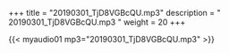 +++
title = "20190301_TjD8VGBcQU.mp3"
description = " 20190301_TjD8VGBcQU.mp3 "
weight = 20
+++

{{< myaudio01 mp3="20190301_TjD8VGBcQU.mp3" >}}

